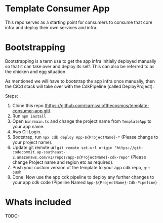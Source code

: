 # Template Consumer App

This repo serves as a starting point for consumers to consume that core infra and deploy their own services and infra.

# Bootstrapping

Bootstrapping is a term use to get the app infra initially deployed manually so that it can take over and deploy its self. This can also be referred to as the chicken and egg situation.

As mentioned we will have to bootstrap the app infra once manually, then the CiCd stack will take over with the CdkPipeline (called DeployProject).

Steps:

1. Clone this repo (https://github.com/carnivalofthecosmos/template-consumer-app.git).
2. Run `npm install`
3. Open `bin/main.ts` and change the project name from `TemplateApp` to your app name.
4. Aws Cli Login.
5. Bootstrap, run `npx cdk deploy App-${ProjectName}-*` (Please change to your project name).
6. Update git remote url `git remote set-url origin "https://git-codecommit.ap-southeast-2.amazonaws.com/v1/repos/app-${ProjectName}-cdk-repo"` (Please change Project name and region etc as required).
7. Push your custom version of the template to your app cdk repo, `git push`
8. Done: Now use the app cdk pipeline to deploy any further changes to your app cdk code (Pipeline Named `App-${ProjectName}-Cdk-Pipeline`)

# Whats included
 TODO: 